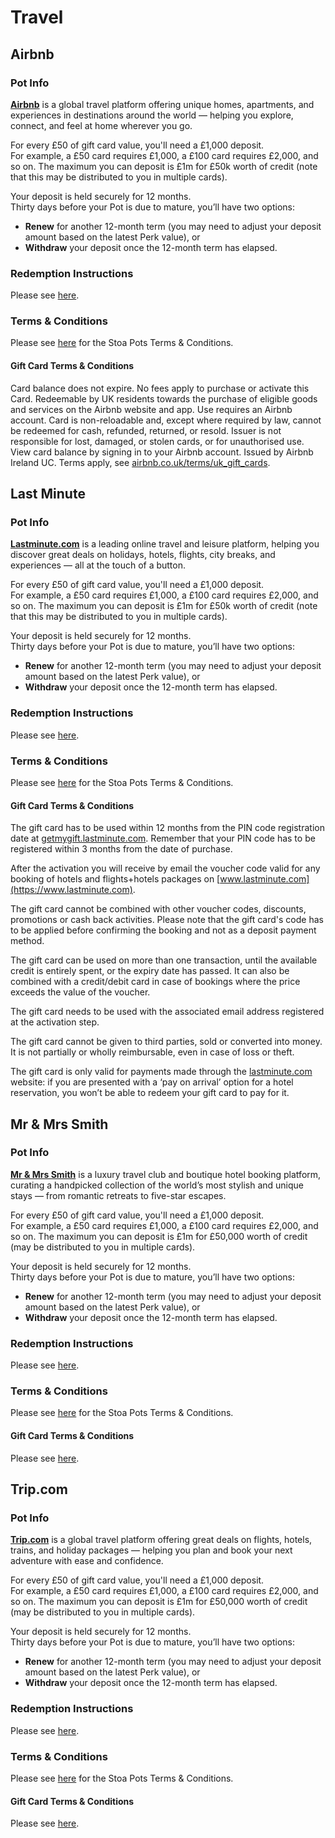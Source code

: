 # Travel

## Airbnb

### Pot Info

[**Airbnb**](https://www.airbnb.co.uk) is a global travel platform offering unique homes, apartments, and experiences in destinations around the world — helping you explore, connect, and feel at home wherever you go.

For every £50 of gift card value, you'll need a £1,000 deposit.\
For example, a £50 card requires £1,000, a £100 card requires £2,000, and so on. The maximum you can deposit is £1m for £50k worth of credit (note that this may be distributed to you in multiple cards).

Your deposit is held securely for 12 months.\
Thirty days before your Pot is due to mature, you’ll have two options:

* **Renew** for another 12-month term (you may need to adjust your deposit amount based on the latest Perk value), or
* **Withdraw** your deposit once the 12-month term has elapsed.

### Redemption Instructions

Please see [here](../perk-redemption-instructions-list/travel.md#airbnb).

### Terms & Conditions

Please see [here](https://app.stoa.money/terms-and-conditions) for the Stoa Pots Terms & Conditions.

#### Gift Card Terms & Conditions

Card balance does not expire. No fees apply to purchase or activate this Card. Redeemable by UK residents towards the purchase of eligible goods and services on the Airbnb website and app. Use requires an Airbnb account. Card is non-reloadable and, except where required by law, cannot be redeemed for cash, refunded, returned, or resold. Issuer is not responsible for lost, damaged, or stolen cards, or for unauthorised use. View card balance by signing in to your Airbnb account. Issued by Airbnb Ireland UC. Terms apply, see [airbnb.co.uk/terms/uk\_gift\_cards](https://airbnb.co.uk/terms/uk_gift_cards).

## Last Minute

### Pot Info

[**Lastminute.com**](https://www.lastminute.com) is a leading online travel and leisure platform, helping you discover great deals on holidays, hotels, flights, city breaks, and experiences — all at the touch of a button.

For every £50 of gift card value, you'll need a £1,000 deposit.\
For example, a £50 card requires £1,000, a £100 card requires £2,000, and so on. The maximum you can deposit is £1m for £50k worth of credit (note that this may be distributed to you in multiple cards).

Your deposit is held securely for 12 months.\
Thirty days before your Pot is due to mature, you’ll have two options:

* **Renew** for another 12-month term (you may need to adjust your deposit amount based on the latest Perk value), or
* **Withdraw** your deposit once the 12-month term has elapsed.

### Redemption Instructions

Please see [here](../perk-redemption-instructions-list/travel.md#last-minute).

### Terms & Conditions

Please see [here](https://app.stoa.money/terms-and-conditions) for the Stoa Pots Terms & Conditions.

#### Gift Card Terms & Conditions

The gift card has to be used within 12 months from the PIN code registration date at [getmygift.lastminute.com](https://getmygift.lastminute.com). Remember that your PIN code has to be registered within 3 months from the date of purchase.

After the activation you will receive by email the voucher code valid for any booking of hotels and flights+hotels packages on [www.lastminute.com](https://www.lastminute.com).

The gift card cannot be combined with other voucher codes, discounts, promotions or cash back activities. Please note that the gift card's code has to be applied before confirming the booking and not as a deposit payment method.

The gift card can be used on more than one transaction, until the available credit is entirely spent, or the expiry date has passed. It can also be combined with a credit/debit card in case of bookings where the price exceeds the value of the voucher.

The gift card needs to be used with the associated email address registered at the activation step.

The gift card cannot be given to third parties, sold or converted into money. It is not partially or wholly reimbursable, even in case of loss or theft.

The gift card is only valid for payments made through the [lastminute.com](https://lastminute.com) website: if you are presented with a ‘pay on arrival’ option for a hotel reservation, you won’t be able to redeem your gift card to pay for it.

## Mr & Mrs Smith

### Pot Info

[**Mr & Mrs Smith**](https://www.mrandmrssmith.com) is a luxury travel club and boutique hotel booking platform, curating a handpicked collection of the world’s most stylish and unique stays — from romantic retreats to five-star escapes.

For every £50 of gift card value, you'll need a £1,000 deposit.\
For example, a £50 card requires £1,000, a £100 card requires £2,000, and so on. The maximum you can deposit is £1m for £50,000 worth of credit (may be distributed to you in multiple cards).

Your deposit is held securely for 12 months.\
Thirty days before your Pot is due to mature, you’ll have two options:

* **Renew** for another 12-month term (you may need to adjust your deposit amount based on the latest Perk value), or
* **Withdraw** your deposit once the 12-month term has elapsed.

### Redemption Instructions

Please see [here](../perk-redemption-instructions-list/travel.md#mr-and-mrs-smith).

### Terms & Conditions

Please see [here](https://app.stoa.money/terms-and-conditions) for the Stoa Pots Terms & Conditions.

#### Gift Card Terms & Conditions

Please see [here](https://www.mrandmrssmith.com/legal#deliveryreturns).

## Trip.com

### Pot Info

[**Trip.com**](https://www.trip.com) is a global travel platform offering great deals on flights, hotels, trains, and holiday packages — helping you plan and book your next adventure with ease and confidence.

For every £50 of gift card value, you'll need a £1,000 deposit.\
For example, a £50 card requires £1,000, a £100 card requires £2,000, and so on. The maximum you can deposit is £1m for £50,000 worth of credit (may be distributed to you in multiple cards).

Your deposit is held securely for 12 months.\
Thirty days before your Pot is due to mature, you’ll have two options:

* **Renew** for another 12-month term (you may need to adjust your deposit amount based on the latest Perk value), or
* **Withdraw** your deposit once the 12-month term has elapsed.

### Redemption Instructions

Please see [here](../perk-redemption-instructions-list/travel.md#trip.com).

### Terms & Conditions

Please see [here](https://app.stoa.money/terms-and-conditions) for the Stoa Pots Terms & Conditions.

#### Gift Card Terms & Conditions

Please see [here](https://sg.trip.com/giftcard/guideline).
